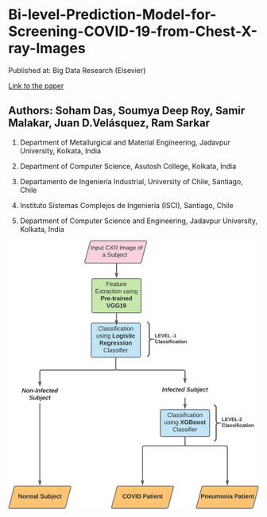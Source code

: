 # Bi-level-Prediction-Model-for-Screening-COVID-19-from-Chest-X-ray-Images

Published at: Big Data Research (Elsevier)

[Link to the paper](https://www.sciencedirect.com/science/article/pii/S2214579621000502)

## Authors: Soham Das, Soumya Deep Roy, Samir Malakar, Juan D.Velásquez, Ram Sarkar

1. Department of Metallurgical and Material Engineering, Jadavpur University, Kolkata, India

2. Department of Computer Science, Asutosh College, Kolkata, India

3. Departamento de Ingeniería Industrial, University of Chile, Santiago, Chile

4. Instituto Sistemas Complejos de Ingeniería (ISCI), Santiago, Chile

5. Department of Computer Science and Engineering, Jadavpur University, Kolkata, India

![](Flow%20chart.jpg)

